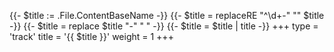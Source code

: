 {{- $title := .File.ContentBaseName -}}
{{- $title = replaceRE "^\\d+-" "" $title -}}
{{- $title = replace $title "-" " " -}}
{{- $title = $title | title -}}
+++
type = 'track'
title = '{{ $title }}'
weight = 1
+++
